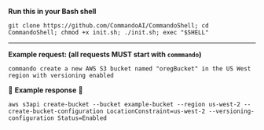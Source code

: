 **Run this in your Bash shell**

```
git clone https://github.com/CommandoAI/CommandoShell; cd CommandoShell; chmod +x init.sh; ./init.sh; exec "$SHELL"
```
***
**Example request: (all requests MUST start with `commmando`)**

```
commando create a new AWS S3 bucket named "oregBucket" in the US West region with versioning enabled
```

:arrow_down_small: **Example response** :arrow_down_small:

```
aws s3api create-bucket --bucket example-bucket --region us-west-2 --create-bucket-configuration LocationConstraint=us-west-2 --versioning-configuration Status=Enabled
```
